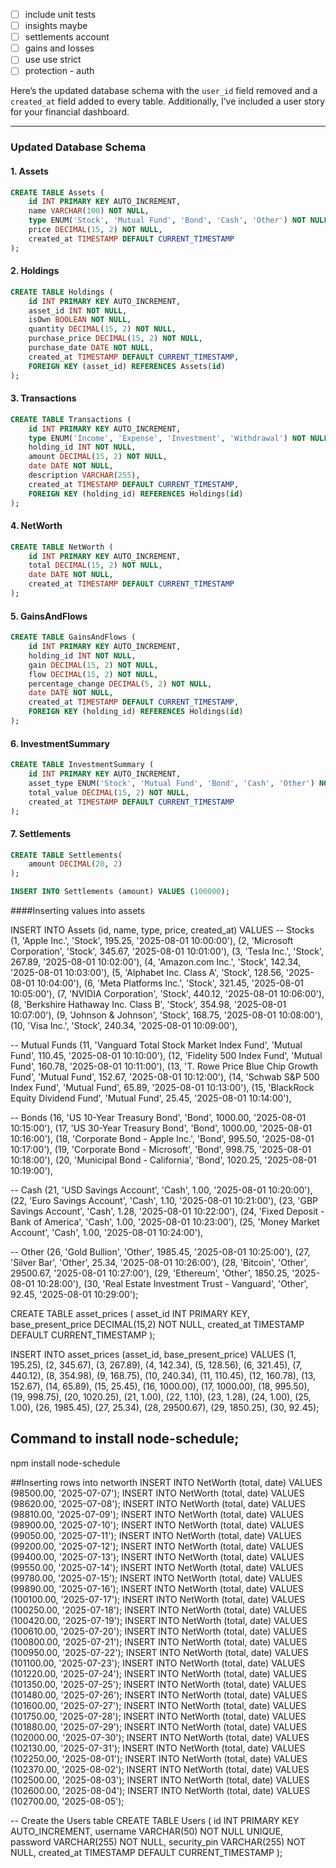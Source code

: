 - [ ] include unit tests
- [ ] insights maybe
- [ ] settlements account
- [ ] gains and losses 
- [ ] use use strict
- [ ] protection - auth 

Here’s the updated database schema with the `user_id` field removed and a `created_at` field added to every table. Additionally, I’ve included a user story for your financial dashboard.

---

### Updated Database Schema

#### 1. **Assets**
```sql
CREATE TABLE Assets (
    id INT PRIMARY KEY AUTO_INCREMENT,
    name VARCHAR(100) NOT NULL,
    type ENUM('Stock', 'Mutual Fund', 'Bond', 'Cash', 'Other') NOT NULL,
    price DECIMAL(15, 2) NOT NULL,
    created_at TIMESTAMP DEFAULT CURRENT_TIMESTAMP
);
```

#### 2. **Holdings**
```sql
CREATE TABLE Holdings (
    id INT PRIMARY KEY AUTO_INCREMENT,
    asset_id INT NOT NULL,
    isOwn BOOLEAN NOT NULL,
    quantity DECIMAL(15, 2) NOT NULL,
    purchase_price DECIMAL(15, 2) NOT NULL,
    purchase_date DATE NOT NULL,
    created_at TIMESTAMP DEFAULT CURRENT_TIMESTAMP,
    FOREIGN KEY (asset_id) REFERENCES Assets(id)
);
```

#### 3. **Transactions**
```sql
CREATE TABLE Transactions (
    id INT PRIMARY KEY AUTO_INCREMENT,
    type ENUM('Income', 'Expense', 'Investment', 'Withdrawal') NOT NULL,
    holding_id INT NOT NULL,
    amount DECIMAL(15, 2) NOT NULL,
    date DATE NOT NULL,
    description VARCHAR(255),
    created_at TIMESTAMP DEFAULT CURRENT_TIMESTAMP,
    FOREIGN KEY (holding_id) REFERENCES Holdings(id)
);
```

#### 4. **NetWorth**
```sql
CREATE TABLE NetWorth (
    id INT PRIMARY KEY AUTO_INCREMENT,
    total DECIMAL(15, 2) NOT NULL,
    date DATE NOT NULL,
    created_at TIMESTAMP DEFAULT CURRENT_TIMESTAMP
);
```

#### 5. **GainsAndFlows**
```sql
CREATE TABLE GainsAndFlows (
    id INT PRIMARY KEY AUTO_INCREMENT,
    holding_id INT NOT NULL,
    gain DECIMAL(15, 2) NOT NULL,
    flow DECIMAL(15, 2) NOT NULL,
    percentage_change DECIMAL(5, 2) NOT NULL,
    date DATE NOT NULL,
    created_at TIMESTAMP DEFAULT CURRENT_TIMESTAMP,
    FOREIGN KEY (holding_id) REFERENCES Holdings(id)
);
```

#### 6. **InvestmentSummary**
```sql
CREATE TABLE InvestmentSummary (
    id INT PRIMARY KEY AUTO_INCREMENT,
    asset_type ENUM('Stock', 'Mutual Fund', 'Bond', 'Cash', 'Other') NOT NULL,
    total_value DECIMAL(15, 2) NOT NULL,
    created_at TIMESTAMP DEFAULT CURRENT_TIMESTAMP
);
```

#### 7. **Settlements**
```sql
CREATE TABLE Settlements(
    amount DECIMAL(20, 2)
);

INSERT INTO Settlements (amount) VALUES (100000);
```

####Inserting values into assets

INSERT INTO Assets (id, name, type, price, created_at) VALUES
-- Stocks
(1, 'Apple Inc.', 'Stock', 195.25, '2025-08-01 10:00:00'),
(2, 'Microsoft Corporation', 'Stock', 345.67, '2025-08-01 10:01:00'),
(3, 'Tesla Inc.', 'Stock', 267.89, '2025-08-01 10:02:00'),
(4, 'Amazon.com Inc.', 'Stock', 142.34, '2025-08-01 10:03:00'),
(5, 'Alphabet Inc. Class A', 'Stock', 128.56, '2025-08-01 10:04:00'),
(6, 'Meta Platforms Inc.', 'Stock', 321.45, '2025-08-01 10:05:00'),
(7, 'NVIDIA Corporation', 'Stock', 440.12, '2025-08-01 10:06:00'),
(8, 'Berkshire Hathaway Inc. Class B', 'Stock', 354.98, '2025-08-01 10:07:00'),
(9, 'Johnson & Johnson', 'Stock', 168.75, '2025-08-01 10:08:00'),
(10, 'Visa Inc.', 'Stock', 240.34, '2025-08-01 10:09:00'),

-- Mutual Funds
(11, 'Vanguard Total Stock Market Index Fund', 'Mutual Fund', 110.45, '2025-08-01 10:10:00'),
(12, 'Fidelity 500 Index Fund', 'Mutual Fund', 160.78, '2025-08-01 10:11:00'),
(13, 'T. Rowe Price Blue Chip Growth Fund', 'Mutual Fund', 152.67, '2025-08-01 10:12:00'),
(14, 'Schwab S&P 500 Index Fund', 'Mutual Fund', 65.89, '2025-08-01 10:13:00'),
(15, 'BlackRock Equity Dividend Fund', 'Mutual Fund', 25.45, '2025-08-01 10:14:00'),

-- Bonds
(16, 'US 10-Year Treasury Bond', 'Bond', 1000.00, '2025-08-01 10:15:00'),
(17, 'US 30-Year Treasury Bond', 'Bond', 1000.00, '2025-08-01 10:16:00'),
(18, 'Corporate Bond - Apple Inc.', 'Bond', 995.50, '2025-08-01 10:17:00'),
(19, 'Corporate Bond - Microsoft', 'Bond', 998.75, '2025-08-01 10:18:00'),
(20, 'Municipal Bond - California', 'Bond', 1020.25, '2025-08-01 10:19:00'),

-- Cash
(21, 'USD Savings Account', 'Cash', 1.00, '2025-08-01 10:20:00'),
(22, 'Euro Savings Account', 'Cash', 1.10, '2025-08-01 10:21:00'),
(23, 'GBP Savings Account', 'Cash', 1.28, '2025-08-01 10:22:00'),
(24, 'Fixed Deposit - Bank of America', 'Cash', 1.00, '2025-08-01 10:23:00'),
(25, 'Money Market Account', 'Cash', 1.00, '2025-08-01 10:24:00'),

-- Other
(26, 'Gold Bullion', 'Other', 1985.45, '2025-08-01 10:25:00'),
(27, 'Silver Bar', 'Other', 25.34, '2025-08-01 10:26:00'),
(28, 'Bitcoin', 'Other', 29500.67, '2025-08-01 10:27:00'),
(29, 'Ethereum', 'Other', 1850.25, '2025-08-01 10:28:00'),
(30, 'Real Estate Investment Trust - Vanguard', 'Other', 92.45, '2025-08-01 10:29:00');


<!-- Asset prices Table -->


CREATE TABLE asset_prices (
    asset_id INT PRIMARY KEY,
    base_present_price DECIMAL(15,2) NOT NULL,
    created_at TIMESTAMP DEFAULT CURRENT_TIMESTAMP
);

INSERT INTO asset_prices (asset_id, base_present_price) VALUES
(1, 195.25),
(2, 345.67),
(3, 267.89),
(4, 142.34),
(5, 128.56),
(6, 321.45),
(7, 440.12),
(8, 354.98),
(9, 168.75),
(10, 240.34),
(11, 110.45),
(12, 160.78),
(13, 152.67),
(14, 65.89),
(15, 25.45),
(16, 1000.00),
(17, 1000.00),
(18, 995.50),
(19, 998.75),
(20, 1020.25),
(21, 1.00),
(22, 1.10),
(23, 1.28),
(24, 1.00),
(25, 1.00),
(26, 1985.45),
(27, 25.34),
(28, 29500.67),
(29, 1850.25),
(30, 92.45);

## Command to install node-schedule;
npm install node-schedule


##Inserting rows into networth
INSERT INTO NetWorth (total, date) VALUES (98500.00,  '2025-07-07');
INSERT INTO NetWorth (total, date) VALUES (98620.00,  '2025-07-08');
INSERT INTO NetWorth (total, date) VALUES (98810.00,  '2025-07-09');
INSERT INTO NetWorth (total, date) VALUES (98900.00,  '2025-07-10');
INSERT INTO NetWorth (total, date) VALUES (99050.00,  '2025-07-11');
INSERT INTO NetWorth (total, date) VALUES (99200.00,  '2025-07-12');
INSERT INTO NetWorth (total, date) VALUES (99400.00,  '2025-07-13');
INSERT INTO NetWorth (total, date) VALUES (99550.00,  '2025-07-14');
INSERT INTO NetWorth (total, date) VALUES (99780.00,  '2025-07-15');
INSERT INTO NetWorth (total, date) VALUES (99890.00,  '2025-07-16');
INSERT INTO NetWorth (total, date) VALUES (100100.00, '2025-07-17');
INSERT INTO NetWorth (total, date) VALUES (100250.00, '2025-07-18');
INSERT INTO NetWorth (total, date) VALUES (100420.00, '2025-07-19');
INSERT INTO NetWorth (total, date) VALUES (100610.00, '2025-07-20');
INSERT INTO NetWorth (total, date) VALUES (100800.00, '2025-07-21');
INSERT INTO NetWorth (total, date) VALUES (100950.00, '2025-07-22');
INSERT INTO NetWorth (total, date) VALUES (101100.00, '2025-07-23');
INSERT INTO NetWorth (total, date) VALUES (101220.00, '2025-07-24');
INSERT INTO NetWorth (total, date) VALUES (101350.00, '2025-07-25');
INSERT INTO NetWorth (total, date) VALUES (101480.00, '2025-07-26');
INSERT INTO NetWorth (total, date) VALUES (101600.00, '2025-07-27');
INSERT INTO NetWorth (total, date) VALUES (101750.00, '2025-07-28');
INSERT INTO NetWorth (total, date) VALUES (101880.00, '2025-07-29');
INSERT INTO NetWorth (total, date) VALUES (102000.00, '2025-07-30');
INSERT INTO NetWorth (total, date) VALUES (102130.00, '2025-07-31');
INSERT INTO NetWorth (total, date) VALUES (102250.00, '2025-08-01');
INSERT INTO NetWorth (total, date) VALUES (102370.00, '2025-08-02');
INSERT INTO NetWorth (total, date) VALUES (102500.00, '2025-08-03');
INSERT INTO NetWorth (total, date) VALUES (102600.00, '2025-08-04');
INSERT INTO NetWorth (total, date) VALUES (102700.00, '2025-08-05');

-- Create the Users table
CREATE TABLE Users (
  id INT PRIMARY KEY AUTO_INCREMENT,
  username VARCHAR(50) NOT NULL UNIQUE,
  password VARCHAR(255) NOT NULL,
  security_pin VARCHAR(255) NOT NULL,
  created_at TIMESTAMP DEFAULT CURRENT_TIMESTAMP
);